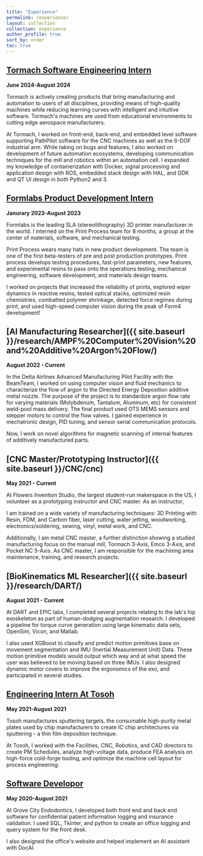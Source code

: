 ```yaml
---
title: "Experience"
permalink: /experience/
layout: collection
collection: experience
author_profile: true
sort_by: order
toc: true
---
```


## [Tormach Software Engineering Intern](https://tormach.com/)

**June 2024-August 2024**

Tormach is actively creating products that bring manufacturing and automation to users of all disciplines, providing means of high-quality machines while reducing learning curves with intelligent and intuitive software. Tormach's machines are used from educational environments to cutting edge aerospace manufacturers.

At Tormach, I worked on front-end, back-end, and embedded level software supporting PathPilot software for the CNC machines as well as the 6-DOF industrial arm. While taking on bugs and features, I also worked on development of future automation ecosystems, developing communication techniques for the mill and robotics within an automation cell. I expanded my knowledge of containerization with Docker, signal processing and application design with ROS, embedded stack design with HAL, and GDK and QT UI design in both Python2 and 3.

## [Formlabs Product Development Intern](https://formlabs.com/company/)

**Janurary 2023-August 2023**

Formlabs is the leading SLA (stereolithography) 3D printer manufacturer in the world. I interned on the Print Process team for 8 months, a group at the center of materials, software, and mechanical testing.

Print Process wears many hats in new product development. The team is one of the first beta-testers of pre and post production prototypes. Print process develops testing procedures, fast-print parameters, new features, and experimental resins to pass onto the operations testing, mechanical engineering, software development, and materials design teams.

I worked on projects that increased the reliability of prints, explored wiper dynamics in reactive resins, tested optical stacks, optimized resin chemistries, combatted polymer shrinkage, detected force regimes during print, and used high-speed computer vision during the peak of Form4 development!

## [AI Manufacturing Researcher]({{ site.baseurl }}/research/AMPF%20Computer%20Vision%20and%20Additive%20Argon%20Flow/)

**August 2022 - Current**

In the Delta Airlines Advanced Manufacturing Pilot Facility with the BeamTeam, I worked on using computer vision and fluid mechanics to characterize the flow of argon to the Directed Energy Deposition additive metal nozzle. The purpose of the project is to standardize argon flow rate for varying materials (Molybdenum, Tantalum, Aluminum, etc) for consistent weld-pool mass delivery. The final product used OTS MEMS sensors and stepper motors to control the flow valves. I gained experience in mechatronic design, PID tuning, and sensor serial communication protocols.

Now, I work on novel algorithms for magnetic scanning of internal features of additively manufactured parts.

## [CNC Master/Prototyping Instructor]({{ site.baseurl }}/CNC/cnc)

**May 2021 - Current**

At Flowers Invention Studio, the largest student-run makerspace in the US, I volunteer as a prototyping instructor and CNC master. As an instructor,

I am trained on a wide variety of manufacturing techniques: 3D Printing with Resin, FDM, and Carbon fiber, laser cutting, water jetting, woodworking, electronics/soldering, sewing, vinyl, metal work, and CNC.

Additionally, I am metal CNC master, a further distinction showing a studied manufacturing focus on the manual mill, Tormach 3-Axis, Emco 3-Axis, and Pocket NC 5-Axis. As CNC master, I am responsible for the machining area maintenance, training, and research projects.

## [BioKinematics ML Researcher]({{ site.baseurl }}/research/DART/)

**August 2021 - Current**

At DART and EPIC labs, I completed several projects relating to the lab's hip exoskeleton as part of human-dodging augmentation research. I developed a pipeline for torque curve generation using large kinematic data sets, OpenSim, Vicon, and Matlab.

I also used XGBoost to classify and predict motion primitives base on movement segmentation and IMU (Inertial Measurement Unit) Data. These motion primitive models would output which way and at what speed the user was believed to be moving based on three IMUs. I also designed dynamic motor covers to improve the ergonomics of the exo, and participated in several studies.

## [Engineering Intern At Tosoh](https://www.tosohamerica.com/)

**May 2021-August 2021**

Tosoh manufactures sputtering targets, the consumable high-purity metal plates used by chip manufacturers to create IC chip architectures via sputtering - a thin film deposition technique.

At Tosoh, I worked with the Facilities, CNC, Robotics, and CAD directors to create PM Schedules, analyze high-voltage data, produce FEA analysis on high-force cold-forge tooling, and optimize the machine cell layout for process engineering.

## [Software Developor](https://www.drclaffey.com/)

**May 2020-August 2021**

At Grove City Endodontics, I developed both front end and back end software for confidential patient information logging and insurance validation. I used SQL, Tkinter, and python to create an office logging and query system for the front desk.

I also designed the office's website and helped implement an AI assistant with DocAI.
